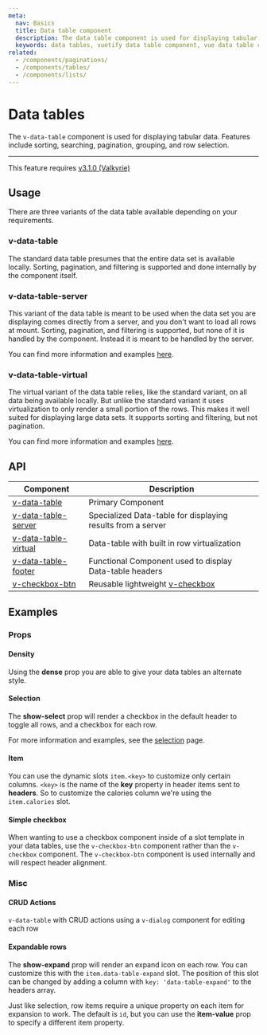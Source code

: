 ```yaml
---
meta:
  nav: Basics
  title: Data table component
  description: The data table component is used for displaying tabular data in a way that is easy for users to scan. It includes sorting, searching, pagination and selection.
  keywords: data tables, vuetify data table component, vue data table component
related:
  - /components/paginations/
  - /components/tables/
  - /components/lists/
---
```


# Data tables

The `v-data-table` component is used for displaying tabular data. Features include sorting, searching, pagination, grouping, and row selection.

----

<alert type="warning">

This feature requires [v3.1.0 (Valkyrie)](/getting-started/release-notes/?version=v3.1.0)

</alert>

## Usage

There are three variants of the data table available depending on your requirements.

<entry />

### v-data-table

The standard data table presumes that the entire data set is available locally. Sorting, pagination, and filtering is supported and done internally by the component itself.

<example file="v-data-table/usage" />

### v-data-table-server

This variant of the data table is meant to be used when the data set you are displaying comes directly from a server, and you don't want to load all rows at mount. Sorting, pagination, and filtering is supported, but none of it is handled by the component. Instead it is meant to be handled by the server.

You can find more information and examples [here](/components/data-tables/server-side-tables).

<example file="v-data-table/server" />

### v-data-table-virtual

The virtual variant of the data table relies, like the standard variant, on all data being available locally. But unlike the standard variant it uses virtualization to only render a small portion of the rows. This makes it well suited for displaying large data sets. It supports sorting and filtering, but not pagination.

You can find more information and examples [here](/components/data-tables/virtual-tables).

<example file="v-data-table/virtual" />

## API

| Component | Description |
| - | - |
| [v-data-table](/api/v-data-table/) | Primary Component |
| [v-data-table-server](/api/v-data-table-server/) | Specialized Data-table for displaying results from a server |
| [v-data-table-virtual](/api/v-data-table-virtual/) | Data-table with built in row virtualization |
| [v-data-table-footer](/api/v-data-table-footer/) | Functional Component used to display Data-table headers |
| [v-checkbox-btn](/api/v-checkbox-btn/) | Reusable lightweight [v-checkbox](/components/checkboxes) |

<api-inline hide-links />

## Examples

### Props

#### Density

Using the **dense** prop you are able to give your data tables an alternate style.

<example file="v-data-table/prop-dense" />

<!-- #### Footer props

The `v-data-table` renders a default footer using the `v-data-footer` component. You can pass props to this component using **footer-props**.

<example file="v-data-table/prop-footer-props" /> -->

<!-- #### Hide default header and footer

You can apply the **hide-default-header** and **hide-default-footer** props to remove the default header and footer respectively.

<example file="v-data-table/prop-hide-header-footer" /> -->

#### Selection

The **show-select** prop will render a checkbox in the default header to toggle all rows, and a checkbox for each row.

For more information and examples, see the [selection](/components/data-tables/selection) page.

<example file="v-data-table/prop-row-selection" />

#### Item

You can use the dynamic slots `item.<key>` to customize only certain columns. `<key>` is the name of the **key** property in header items sent to **headers**. So to customize the calories column we're using the `item.calories` slot.

<example file="v-data-table/slot-item-key" />

#### Simple checkbox

When wanting to use a checkbox component inside of a slot template in your data tables, use the `v-checkbox-btn` component rather than the `v-checkbox` component. The `v-checkbox-btn` component is used internally and will respect header alignment.

<example file="v-data-table/slot-simple-checkbox" />

### Misc

#### CRUD Actions

`v-data-table` with CRUD actions using a `v-dialog` component for editing each row

<example file="v-data-table/misc-crud" />

<!-- #### Edit dialog

The `v-edit-dialog` component can be used for editing data directly within a `v-data-table`. You can block the closing of the `v-edit-dialog` when clicked outside by adding the **persistent** prop.

<example file="v-data-table/misc-edit-dialog" /> -->

#### Expandable rows

The **show-expand** prop will render an expand icon on each row. You can customize this with the `item.data-table-expand` slot. The position of this slot can be changed by adding a column with `key: 'data-table-expand'` to the headers array.

Just like selection, row items require a unique property on each item for expansion to work. The default is `id`, but you can use the **item-value** prop to specify a different item property.

<!-- You can also switch between allowing multiple expanded rows at the same time or just one with the **single-expand** prop. The expanded rows are available on the synced prop `expanded.sync`.  -->

<example file="v-data-table/misc-expand" />
